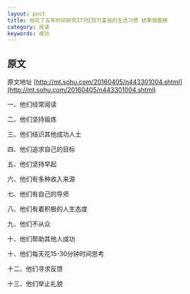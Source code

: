 ```yaml
---
layout: post
title: 他花了五年时间研究177位百万富翁的生活习惯 结果很震撼
category: 阅读
keywords: 成功
---
```

## 原文
 
原文地址 [http://mt.sohu.com/20160405/n443301004.shtml](http://mt.sohu.com/20160405/n443301004.shtml)

一、他们经常阅读

二、他们坚持锻炼

三、他们结识其他成功人士

四、他们追求自己的目标

五、他们坚持早起

六、他们有多种收入来源

七、他们有自己的导师

八、他们有着积极的人生态度

九、他们不从众

十、他们帮助其他人成功

十、他们每天花15-30分钟时间思考

十二、他们寻求反馈

十三、他们举止礼貌